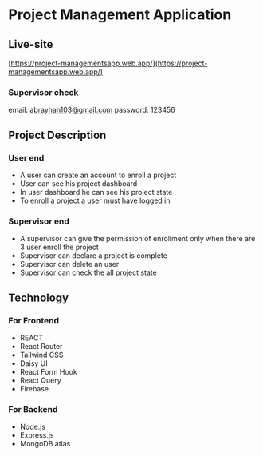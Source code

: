 # Project Management Application

## Live-site
[https://project-managementsapp.web.app/](https://project-managementsapp.web.app/)


### Supervisor check
email: abrayhan103@gmail.com
password: 123456

## Project Description
### User end
* A user can create an account to enroll a project
* User can see his project dashboard
* In user dashboard he can see his project state
* To enroll a project a user must have logged in

### Supervisor end
* A supervisor can give the permission of enrollment only when there are 3 user enroll the project
* Supervisor can declare a project is complete
* Supervisor can delete an user
* Supervisor can check the all project state

## Technology
### For Frontend
* REACT
* React Router
* Tailwind CSS
* Daisy UI
* React Form Hook
* React Query
* Firebase

### For Backend
* Node.js
* Express.js
* MongoDB atlas

